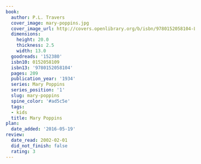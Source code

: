```yaml
---
book:
  author: P.L. Travers
  cover_image: mary-poppins.jpg
  cover_image_url: http://covers.openlibrary.org/b/isbn/9780152058104-L.jpg
  dimensions:
    height: 20.0
    thickness: 2.5
    width: 13.0
  goodreads: '152380'
  isbn10: 0152058109
  isbn13: '9780152058104'
  pages: 209
  publication_year: '1934'
  series: Mary Poppins
  series_position: '1'
  slug: mary-poppins
  spine_color: '#ad5c5e'
  tags:
  - kids
  title: Mary Poppins
plan:
  date_added: '2016-05-19'
review:
  date_read: 2002-02-01
  did_not_finish: false
  rating: 3
---
```

